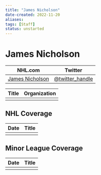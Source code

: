 ```yaml
---
title: "James Nicholson"
date-created: 2022-11-20
aliases: 
tags: [Staff]
status: unstarted
---
```


# James Nicholson

| NHL.com | Twitter |
| ------- | ------- |
| [James Nicholson]() | [@twitter_handle](https://twitter.com/)

| Title | Organization |
| ----- | ------------ |
|       |              |



## NHL  Coverage
| Date | Title |
| ---- | ----- |
|      |       |



## Minor League Coverage
| Date | Title |
| ---- | ----- |
|      |       |


